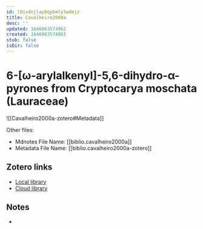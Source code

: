 ```yaml
---
id: l0isdnjlaybqybmly3wdejz
title: Cavalheiro2000a
desc: ''
updated: 1646063574962
created: 1646063574962
stub: false
isDir: false
---
```

# 6-[<span class="nocase">ω</span>-arylalkenyl]-5,6-dihydro-<span class="nocase">α</span>-pyrones from Cryptocarya moschata (Lauraceae)

![[Cavalheiro2000a-zotero#Metadata]]

Other files:
* Mdnotes File Name: [[biblio.cavalheiro2000a]]
* Metadata File Name: [[biblio.cavalheiro2000a-zotero]]

##  Zotero links
* [Local library](zotero://select/items/1_YR9FP9RZ)
* [Cloud library](http://zotero.org/users/7593438/items/YR9FP9RZ)

## Notes
- 
